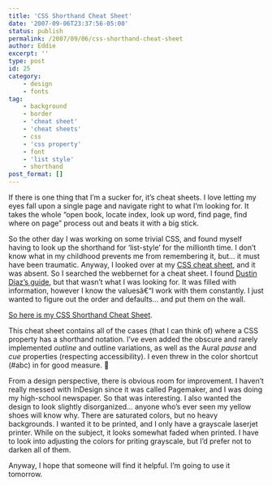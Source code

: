 ```yaml
---
title: 'CSS Shorthand Cheat Sheet'
date: '2007-09-06T23:37:56-05:00'
status: publish
permalink: /2007/09/06/css-shorthand-cheat-sheet
author: Eddie
excerpt: ''
type: post
id: 25
category:
    - design
    - fonts
tag:
    - background
    - border
    - 'cheat sheet'
    - 'cheat sheets'
    - css
    - 'css property'
    - font
    - 'list style'
    - shorthand
post_format: []
---
```

If there is one thing that I’m a sucker for, it’s cheat sheets. I love letting my eyes fall upon a single page and navigate right to what I’m looking for. It takes the whole “open book, locate index, look up word, find page, find where on page” process out and beats it with a big stick.

So the other day I was working on some trivial CSS, and found myself having to look up the shorthand for ‘list-style’ for the millionth time. I don’t know what in my childhood prevents me from remembering it, but… it must have been traumatic. Anyway, I looked over at my [CSS cheat sheet](http://www.ilovejackdaniels.com/cheat-sheets/css-cheat-sheet/), and it was absent. So I searched the webbernet for a cheat sheet. I found [Dustin Diaz’s guide](http://www.dustindiaz.com/css-shorthand/), but that wasn’t what I was looking for. It was filled with information, however I know the valuesâ€“I work with them constantly. I just wanted to figure out the order and defaults… and put them on the wall.

[So here is my CSS Shorthand Cheat Sheet](http://edwardwelker.com/2007/09/06/css-shorthand-cheat-sheet/css-shorthand-cheat-sheet/ "CSS Shorthand Cheat Sheet").

This cheat sheet contains all of the cases (that I can think of) where a CSS property has a shorthand notation. I’ve even added the obscure and rarely implemented *outline* and outline variations, as well as the Aural *pause* and *cue* properties (respecting accessibility). I even threw in the color shortcut (#abc) in for good measure. 🙂

From a design perspective, there is obvious room for improvement. I haven’t really messed with InDesign since it was called Pagemaker, and I was doing my high-school newspaper. So that was interesting. I also wanted the design to look slightly disorganized… anyone who’s ever seen my yellow shoes will know why. There are saturated colors, but no heavy backgrounds. I wanted it to be printed, and I only have a grayscale laserjet printer. While on the subject, it looks somewhat faded when printed. I have to look into adjusting the colors for priting grayscale, but I’d prefer not to darken all of them.

Anyway, I hope that someone will find it helpful. I’m going to use it tomorrow.